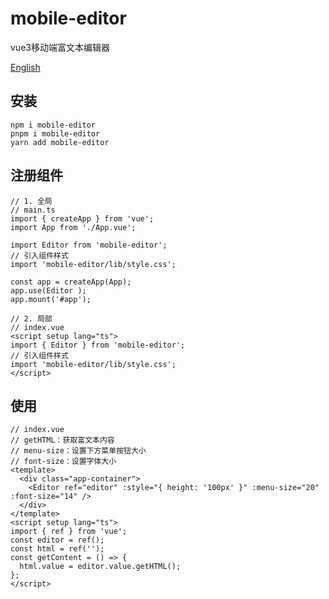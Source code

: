 # mobile-editor

vue3移动端富文本编辑器

[English](https://github.com/wxuanwx/mobile-editor/blob/master/README_en.md)

## 安装

    npm i mobile-editor
    pnpm i mobile-editor
    yarn add mobile-editor

## 注册组件

    // 1. 全局
    // main.ts
    import { createApp } from 'vue';
    import App from './App.vue';
    
    import Editor from 'mobile-editor';
    // 引入组件样式
    import 'mobile-editor/lib/style.css';
    
    const app = createApp(App);
    app.use(Editor );
    app.mount('#app');
    
    // 2. 局部
    // index.vue
    <script setup lang="ts">
    import { Editor } from 'mobile-editor';
    // 引入组件样式
    import 'mobile-editor/lib/style.css';
    </script>

## 使用

```
// index.vue
// getHTML：获取富文本内容
// menu-size：设置下方菜单按钮大小
// font-size：设置字体大小
<template>
  <div class="app-container">
    <Editor ref="editor" :style="{ height: '100px' }" :menu-size="20" :font-size="14" />
  </div>
</template>
<script setup lang="ts">
import { ref } from 'vue';
const editor = ref();
const html = ref('');
const getContent = () => {
  html.value = editor.value.getHTML();
};
</script>
```
